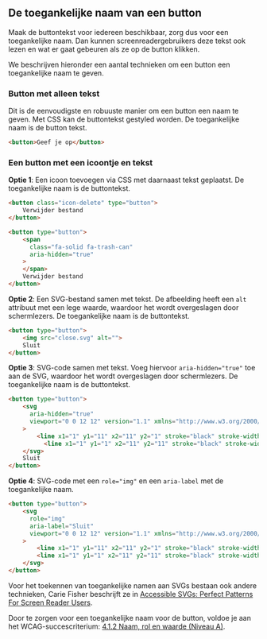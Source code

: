 ## De toegankelijke naam van een button

Maak de buttontekst voor iedereen beschikbaar, zorg dus voor een toegankelijke naam. Dan kunnen screenreadergebruikers deze tekst ook lezen en wat er gaat gebeuren als ze op de button klikken.

We beschrijven hieronder een aantal technieken om een button een toegankelijke naam te geven.

### Button met alleen tekst
Dit is de eenvoudigste en robuuste manier om een button een naam te geven. Met CSS kan de buttontekst gestyled worden. De toegankelijke naam is de button tekst.

```html
<button>Geef je op</button>
```

### Een button met een icoontje en tekst
**Optie 1**: Een icoon toevoegen via CSS met daarnaast tekst geplaatst. De toegankelijke naam is de buttontekst.
```html
<button class="icon-delete" type="button">
    Verwijder bestand
</button>
```

```html
<button type="button">
    <span
      class="fa-solid fa-trash-can"
      aria-hidden="true"
    >
    </span>
    Verwijder bestand
</button>
```


**Optie 2**: Een SVG-bestand samen met tekst. De afbeelding heeft een `alt` attribuut met een lege waarde, waardoor het wordt overgeslagen door schermlezers. De toegankelijke naam is de buttontekst.
```html
<button type="button">
    <img src="close.svg" alt="">
    Sluit
</button>
```

**Optie 3**: SVG-code samen met tekst. Voeg hiervoor `aria-hidden="true"` toe aan de SVG, waardoor het wordt overgeslagen door schermlezers. De toegankelijke naam is de buttontekst.
```html
<button type="button">
    <svg
      aria-hidden="true"
      viewport="0 0 12 12" version="1.1" xmlns="http://www.w3.org/2000/svg"
    >
        <line x1="1" y1="11" x2="11" y2="1" stroke="black" stroke-width="2"></line>
	      <line x1="1" y1="1" x2="11" y2="11" stroke="black" stroke-width="2"></line>
    </svg>
    Sluit
</button>
```

**Optie 4**: SVG-code met een `role="img"` en een `aria-label` met de toegankelijke naam.
```html
<button type="button">
    <svg
      role="img"
      aria-label="Sluit"
      viewport="0 0 12 12" version="1.1" xmlns="http://www.w3.org/2000/svg"
    >
	    <line x1="1" y1="11" x2="11" y2="1" stroke="black" stroke-width="2"></line>
	    <line x1="1" y1="1" x2="11" y2="11" stroke="black" stroke-width="2"></line>
    </svg>
</button>
```

Voor het toekennen van toegankelijke namen aan SVGs bestaan ook andere technieken, Carie Fisher beschrijft ze in [Accessible SVGs: Perfect Patterns For Screen Reader Users](https://www.smashingmagazine.com/2021/05/accessible-svg-patterns-comparison/).

Door te zorgen voor een toegankelijke naam voor de button, voldoe je aan het WCAG-succescriterium: [4.1.2 Naam, rol en waarde (Niveau A)](https://www.w3.org/WAI/WCAG22/Understanding/name-role-value).
